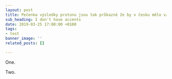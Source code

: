 ```yaml
---
layout: post
title: Pečenka výsledky protonu jsou tak průkazné že by v česku mělo vzniknout druhé
sub_heading: I don't have accents
date: 2019-03-25 17:00:00 +0100
tags:
- test
banner_image: ''
related_posts: []

---
```

One. 

Two.